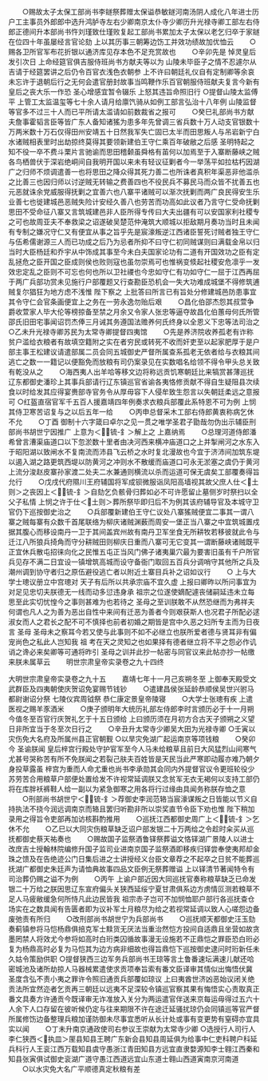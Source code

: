 <!-- { "loadSidebar": true } -->
　　○赐故太子太保工部尚书李鐩祭葬赠太保谥恭敏鐩河南汤阴人成化八年进士历户工主事员外郎郎中选升鸿胪寺左右少卿南京太仆寺少卿历升光禄寺卿工部左右侍郎正德间升本部尚书忤刘瑾致仕瑾败复起工部尚书累加太子太保以老乞归卒于家鐩在位四十年虽屡经言官论劾  上以其历事三朝筹边饬工并效功绩故加优恤云
　　○赐各卫所官军布花折银以通济库见存本色不足充赏故也
　　○辛卯先是  悼灵皇后发引次日  上命经筵官俱吉服侍班尚书方献夫等以为  山陵未毕臣子之情不忍遽尔从吉请于经筵罢讲之后仍令百官衣浅色衣朝参  上不许曰朝廷礼仪自有定制卿等余哀未忘许于退朝后行之无何会遣官册封故事当鸣鞭作乐百官朝服侍班献夫复言今新有  皇后之丧大乐一作恐  圣心增感宜暂令辍乐  上怒其违旨命照旧行
○提督山陵太监傅平  上管工太监温玺等七十余人请月给廪饩骑从如例工部言弘治十八年例  山陵监督等官多不过三十人而已平所请太滥请如前数裁省之报可
　　○癸巳礼部尚书方献夫詹事霍韬言臣等皆广东人备知诸猺为患多年先曾调三省兵数十万人动支官银数十万两米数十万石仅得田州安靖五十日然我军失亡固已太半而田思叛人与吊岩新宁白水诸贼相表里时出劫掠终莫得其要领新建伯王守仁乘百年破敝之后感  圣明特起之知不役一卒不费斗栗片言驰谕而思田稽颡虽舜格有苖何以加焉至于入寨断藤峡之贼各鸟栖兽伏于深岩绝峒间自我明开国以来未有轻议征剿者今一举荡平如拉枯朽因湖广之归师不烦调遣善一也将思田之降众得其死力善二也所诛者真积年渠恶非他滥杀之比善三也因归师以讨逆贼无转输之费善四也不役民兵不募民马而众皆不扰善五也元恶就诛余党威服得抚剿之宜善六也八寨平诸贼可以渐次抚剿而两广良民得安生乐业善七也徙建城邑恶贼失险计安经久善八也劳苦而功高如此议者乃言守仁受命抚剿思田不受命征八寨又言筑城建邑非人臣所得专传曰大夫出疆有可以安国家利社稷专之可也故周亚夫不奉救梁之诏遂破吴楚范仲淹筑大顺城以拒敌期月奏功当时且未闻有专制之嫌况守仁又有便宜从事之旨乎先是宸濠叛逆江西诸臣誓死讨贼者独王守仁与伍希儒谢源三人而已功成之后乃为忌者所抑不曰守仁初同贼谋则曰满载金帛以归当时大臣杨廷和乔宇从中饰成其事至今未白夫国家论功有二道有开国效功之臣有定乱拯危之臣开国之臣成则侯也败则寇也虽勿崇焉可也惟祸变倐起社稷安危凛乎一发效忠定乱之臣则不可忘也何也所以卫社禝也今忠如守仁有功如守仁一屈于江西再屈于两广兵部功赏未见施行户部覆题又行查勘臣恐机会一失大功难成城堡不得修筑逋贼复尔猖狂为地方虑不浅惟  陛下察之  上批答曰所言已有旨处分修建城邑防患事宜其令守仁会官条画便宜上之务在一劳永逸勿贻后艰
　　○昌化伯邵杰怨其叔萱争爵收萱家人毕大伦等榜掠备至禁之月余又令家人张忠等逼夺故昌化伯蕙母何氏所管邵氏旧田宅事闻诏罚杰俸三月诫其务遵国法赡养何氏终身以全恩义下忠等法司治之
○乙未升光禄寺卿苏民为太常寺卿提督四夷馆
　　○先是养济院收养孤老有诈称贫户滥给衣粮者有故填空籍附之实在者穷民或转死不收而奸吏至以起家肥厚于是户部主事王松建议请遣部属二员会同五城御史严督所属查系孤老无依者给与衣粮其间逃亡之数一一籍记以便豁免而放粮有司仍案录见在实数唱名给领不得令甲头总关致有乾没从之
　　○海西夷人出羊哈等移文边将称远贡饥寒朝廷比来犒赏甚薄巡抚辽东都御史潘珍上其事兵部请行辽东镇巡官省谕各夷恪修贡献不得自生疑阻县次续食以时给发其应得宴赉部寺官务令从厚毋容下人侵牟致生怨言以失朝廷柔远之意报可
○红盔直宿官军千五百人援嘉靖四年例奏求衣粮兵部覆此系特恩不可为例  上悯其侍卫寒苦诏复与之以后五年一给
　　○丙申总督采木工部右侍郎黄衷称病乞休不允
　　○丁酉  御制十六字箴曰卓尔之见一贯之唯学圣君子勖哉勿伪出示辅臣刑部尚书胡世宁因推广  上意为＜锍-釒＞解上之  上嘉纳焉
　　○总理河道侍郎潘希曾言漕渠庙道口以下忽淤数十里者由决河西来横冲庙道口之上并掣闸河之水东入于昭阳湖以致闸水不复南流而沛县飞云桥之水时复北漫故也今宜于济沛间加筑东堤以遏入湖之路更筑西堤以防黄河之冲则水不散缓而庙道口可永无淤塞之虞仍于黄河上流分浚赵皮寨孙家渡二处夫二水兼通则横流以杀而运道可保无虞矣工部覆奏得旨允行
　　○戊戌代府隰川王府辅国将军成钡微服诣凤阳高墙视其故父庶人仕＜土则＞之丧因上＜锍-釒＞自劾乞负骸骨归葬如必不可许愿留止墓侧岁时祭扫以全父子私情  上悯之许于仕＜土则＞葬所祭毕即归后不为例其该府辅导官及本城守卫官仍下巡按御史治之
　　○兵部覆新建伯王守仁议处八寨猺贼便宜二事其一谓八寨之贼每寨有众数千首尾联络为柳庆诸贼渊薮而周安一堡正当八寨之中宜筑城置戍据其腹心而移设南丹一卫于其间盖宾州故有南丹卫军坐食无所耕牧若移彼就此令与迁江八所狼兵掎角而守分耕贼田则柳庆日重而八寨可无它变其一谓断藤峡诸贼既平正宜休兵散屯招徕向化之民惟五屯正当风门佛子诸夷巢穴最为要害旧虽有千户所官兵见存不满二日宜设一镇增筑高城而设守备衙门取回五百兵分调哨守其他所之兵及潮州调到协守者归之原伍避役逃亡者以附近土寨目兵补之诏如议行
　　○  上与大学士璁议册立中宫璁对  天子有后所以共承宗庙不宜久虚  上报曰卿昨以所问事宜为对足见忠切夫朕德无一线而动多愆违身承  祖宗之位遂使嫡配遽丧储嗣延违未立每思至此实切忧惶今之事则甚难为也若待之  圣母之至训朕敢不从然恐继而为弗祥夫何谓也凡人之为善为恶出自性中来间有迁恶为善者今则艰获斯人也况君子所配必逑淑女而人之君长之配不可不慎择也前者初婚之期皆是宫中久恶之妇所专主而为日夜言  圣母  圣母未之察耳今若又使与此事则不如不必继立也朕所爱者德与贤耳非有偏宠尚色之私此人岂知我  祖  考在天之灵知之也如果择有德者继立将不平之怨必作讥诮之谗必来矣卿等可通将昨引  圣母之训并此抄一帖密与同官议来此帖亦抄一帖缴来朕未属草云
　　明世宗肃皇帝实录卷之九十四终

大明世宗肃皇帝实录卷之九十五
　　嘉靖七年十一月己亥朔冬至  上御奉天殿受文武群臣及四夷朝使庆贺诏免宴赐节钱钞
　　○遣建昌侯张延龄恭顺侯吴世兴驸马都尉谢诏分祭  七陵仪宾周钺祭  恭仁康定景皇帝陵寝
　　○大学士张璁有疾  上遣医视之赐羊豕酒米
　　○庚子颁明年大统历礼部左侍郎李时言颁历必于十一月朔今值冬至百官行庆贺礼乞于十五日颁给  上曰颁历须在月初方合古天子颁朔之义望日非所宜当于冬至次日行之
　　○辛丑升太常寺少卿吴大田为光禄寺卿
○壬寅以灾伤免大名府及所属州县正官朝觐
○以旱灾免湖广起运南京等项钱粮
　　○癸卯今  圣谕朕闻  皇后梓宫行殿处守护官军至今人马未给粮草且前日大风猛烈山间寒气尤甚号哭称苦有所不免朕闻之若裂己肤夫百姓皆是天民当此严寒即动履亦难乃朝夕身投草露虽  梓宫为重而人命尤重也尚书李承勋其会同内外提督官议令更班轮役少苏劳苦合用粮草户部便处置给发不许视常延调朕又念贫军无衣无褐何以支持工部仍将在库胖袄裤鞋人给一副以为紧急御寒之用各将行过缘由具闻务称朕存恤之意
　　○刑部尚书胡世宁＜锍-釒＞荐御史李润范辂当宸濠谋叛之日皆能以节义自持执法不挠今润远调南京而辂且罢归听勘非所以崇奖直节令臣下劝也惟  陛下稍加录用之得旨令吏部再加访核斟酌推用
　　○巡抚江西都御史周广上＜锍-釒＞乞休不允
　　○乙巳以大同灾伤粮草缺乏诏户部发银二十万两给之令趁时籴买从巡抚都御史蔡天祐奏也
　　○赐故国子监祭酒鲁铎祭葬谥文恪铎湖广景陵人以进士改庶吉士授翰林院编修升国子监司业进南京国子监祭酒即移疾归铎尝奉使夷邦却金珠之馈及在告绝迹公门日集后进之士讲授经义台臣文章荐之不起卒之日贫不能葬巡抚湖广都御史朱廷声为请恤典故事四品文臣例无祭葬赠谥  上以铎清节著闻特令有司治葬仍赐之谥不为例
　　○丙午  上谕户部近因大同巡抚官奏称粮草缺乏已命发银二十万给之朕因思辽东宣府偏头关狭西延绥宁夏甘肃俱系边方虏情叵测若粮草不足人马疲敝缓急何所恃凡此边民皆我  祖宗赤子岂可不加悯恤耶户部行各巡抚查仓场实在之数具闻有告匮者即为议补军士月粮尽为给之若视常延调以致人心嗟怨边备废弛责有所归
　　○改刑部尚书胡世宁为兵部尚书
　　○巡抚顺天都御史汪玉劾奏蓟镇参将马恺杨鼎俱掊克军士黩货无厌法当重治然恺方投间自适鼎且坐营如故贪墨罔禁人将效尤今参将如高时白珩类囚循故事漫无设施若不正鼎恺之罪臣恐白珩必复为杨鼎高时必复为马恺其为边方病非细故也得旨鼎恺下巡按御史逮问时珩新任未久姑令策励供职
○提督狭西三边军务兵部尚书王琼等言土鲁番速坛满速儿献还哈密城池及诸所劫掠人马器械累遣使求贡项奉旨索有番文臣译审其情似出悔悟伏冀  圣度含弘不责小夷之罪许令照旧通贡兵部覆如琼议  上曰夷酋世济凶恶始议闭关绝贡法所宜然迩者乞贡再三朝廷以远夷不足深较令镇巡官察其果有悔悟实心责取真正番文具奏方许通贡今既译审无诈准放入关分为两运遣官伴送来京每运毋得过五六十人余下人口存留在彼听候仍定与往来期限不许在途迁延骚扰琼仍会同镇巡等官严督所属修饬边备整理兵粮加谨防御未尽事宜悉听从长计处或事有变更势有窒碍亦宜具实以闻
　　○丁未升南京通政使司右参议王崇献为太常寺少卿
○选授行人司行人李仁狭西＜执皿＞厔县知县王聘广东新会县知县周延俱为给事中仁吏科聘户科延兵科行人王衮江西万载知县虞守愚浙江青田知县方远宜直隶婺源知李士翱江西秦和知县张寅俱试御史衮湖广道守愚江西道远宜山东道士翱山西道寅南京河南道
　　○以水灾免大名广平顺德真定秋粮有差
